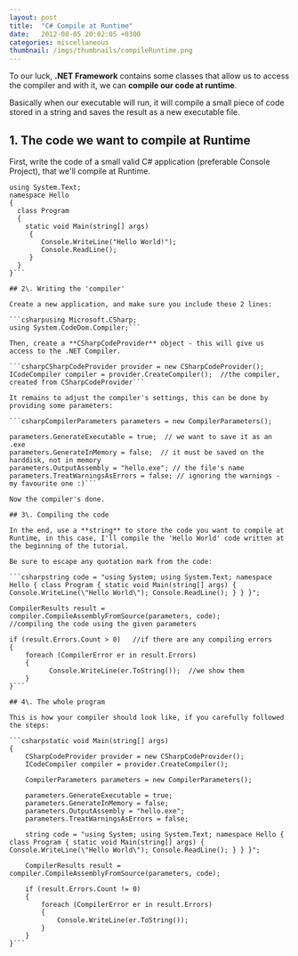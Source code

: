 ```yaml
---
layout: post
title:  "C# Compile at Runtime"
date:   2012-08-05 20:02:05 +0300
categories: miscellaneous
thumbnail: /imgs/thumbnails/compileRuntime.png
---
```


To our luck, **.NET Framework** contains some classes that allow us to access the compiler and with it, we can **compile our code at runtime**.

Basically when our executable will run, it will compile a small piece of code stored in a string and saves the result as a new executable file.

## 1\. The code we want to compile at Runtime

First, write the code of a small valid C# application (preferable Console Project), that we'll compile at Runtime.

```csharpusing System;
using System.Text;
namespace Hello
{
  class Program
  {
    static void Main(string[] args)
     {
        Console.WriteLine("Hello World!");
        Console.ReadLine();
     }
  }
}```

## 2\. Writing the 'compiler'

Create a new application, and make sure you include these 2 lines:

```csharpusing Microsoft.CSharp;
using System.CodeDom.Compiler;```

Then, create a **CSharpCodeProvider** object - this will give us access to the .NET Compiler.

```csharpCSharpCodeProvider provider = new CSharpCodeProvider();  
ICodeCompiler compiler = provider.CreateCompiler();  //the compiler, created from CSharpCodeProvider```

It remains to adjust the compiler's settings, this can be done by providing some parameters:

```csharpCompilerParameters parameters = new CompilerParameters();

parameters.GenerateExecutable = true;  // we want to save it as an .exe
parameters.GenerateInMemory = false;  // it must be saved on the harddisk, not in memory
parameters.OutputAssembly = "hello.exe"; // the file's name
parameters.TreatWarningsAsErrors = false; // ignoring the warnings - my favourite one :)```

Now the compiler's done.

## 3\. Compiling the code

In the end, use a **string** to store the code you want to compile at Runtime, in this case, I'll compile the 'Hello World' code written at the beginning of the tutorial.

Be sure to escape any quotation mark from the code:

```csharpstring code = "using System; using System.Text; namespace Hello { class Program { static void Main(string[] args) { Console.WriteLine(\"Hello World\"); Console.ReadLine(); } } }";

CompilerResults result = compiler.CompileAssemblyFromSource(parameters, code);  
//compiling the code using the given parameters

if (result.Errors.Count > 0)   //if there are any compiling errors
{
    foreach (CompilerError er in result.Errors)
    {
          Console.WriteLine(er.ToString());  //we show them
    }
}```

## 4\. The whole program

This is how your compiler should look like, if you carefully followed the steps:

```csharpstatic void Main(string[] args)
{
    CSharpCodeProvider provider = new CSharpCodeProvider();
    ICodeCompiler compiler = provider.CreateCompiler();

    CompilerParameters parameters = new CompilerParameters();

    parameters.GenerateExecutable = true;
    parameters.GenerateInMemory = false;
    parameters.OutputAssembly = "hello.exe";
    parameters.TreatWarningsAsErrors = false;

    string code = "using System; using System.Text; namespace Hello { class Program { static void Main(string[] args) { Console.WriteLine(\"Hello World\"); Console.ReadLine(); } } }";

    CompilerResults result = compiler.CompileAssemblyFromSource(parameters, code);

    if (result.Errors.Count != 0)
    {
        foreach (CompilerError er in result.Errors)
        {
            Console.WriteLine(er.ToString());
        }
    }
}```